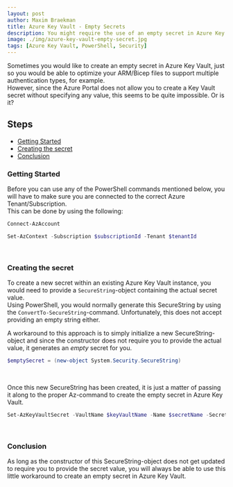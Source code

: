 ```yaml
---
layout: post
author: Maxim Braekman
title: Azure Key Vault - Empty Secrets
description: You might require the use of an empty secret in Azure Key Vault. But how do you create this?!
image: ./img/azure-key-vault-empty-secret.jpg
tags: [Azure Key Vault, PowerShell, Security]
---
```


Sometimes you would like to create an empty secret in Azure Key Vault, just so you would be able to optimize your ARM/Bicep files to support multiple authentication types, for example.  
However, since the Azure Portal does not allow you to create a Key Vault secret without specifying any value, this seems to be quite impossible. Or is it?  

## Steps
- [Getting Started](#getting-started)
- [Creating the secret](#creating-the-secret)
- [Conclusion](#conclusion)

### Getting Started
Before you can use any of the PowerShell commands mentioned below, you will have to make sure you are connected to the correct Azure Tenant/Subscription.  
This can be done by using the following:  
```powershell
Connect-AzAccount

Set-AzContext -Subscription $subscriptionId -Tenant $tenantId
```  
  
  <br />

### Creating the secret
To create a new secret within an existing Azure Key Vault instance, you would need to provide a `SecureString`-object containing the actual secret value.  
Using PowerShell, you would normally generate this SecureString by using the `ConvertTo-SecureString`-command. Unfortunately, this does not accept providing an empty string either.  

A workaround to this approach is to simply initialize a new SecureString-object and since the constructor does not require you to provide the actual value, it generates an _empty_ secret for you.  
```powershell
$emptySecret = (new-object System.Security.SecureString)
```

<br />

Once this new SecureString has been created, it is just a matter of passing it along to the proper Az-command to create the empty secret in Azure Key Vault.
```powershell
Set-AzKeyVaultSecret -VaultName $keyVaultName -Name $secretName -SecretValue $emptySecret
```  

<br />

### Conclusion
As long as the constructor of this SecureString-object does not get updated to require you to provide the secret value, you will always be able to use this little workaround to create an empty secret in Azure Key Vault.